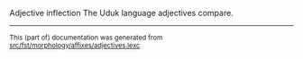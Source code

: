 Adjective inflection
The Uduk language adjectives compare.

* * *

<small>This (part of) documentation was generated from [src/fst/morphology/affixes/adjectives.lexc](https://github.com/giellalt/lang-udu/blob/main/src/fst/morphology/affixes/adjectives.lexc)</small>
